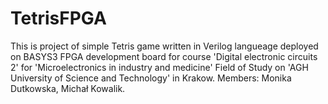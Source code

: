 # TetrisFPGA
This is project of simple Tetris game written in Verilog langueage deployed on BASYS3 FPGA development board for course 'Digital electronic circuits 2' for 'Microelectronics in industry and medicine' Field of Study on 'AGH University of Science and Technology' in Krakow. Members: Monika Dutkowska, Michał Kowalik. 

